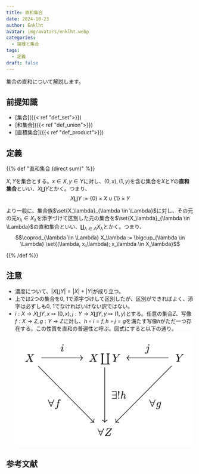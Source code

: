 ```yaml
---
title: 直和集合
date: 2024-10-23
author: Enklht
avatar: img/avatars/enklht.webp
categories:
  - 論理と集合
tags:
  - 定義
draft: false
---
```


集合の直和について解説します。

<!--more-->

## 前提知識

- [集合]({{< ref "def_set">}})
- [和集合]({{< ref "def_union">}})
- [直積集合]({{< ref "def_product">}})

## 定義

{{% def "直和集合 (direct sum)" %}}

$X, Y$を集合とする。$x \in X, y \in Y$に対し、$(0, x), (1, y)$を含む集合を$X$と$Y$の**直和集合**といい、$X \coprod Y$とかく。つまり、
$$X \coprod Y := \{0\} \times X \cup \{1\} \times Y$$

より一般に、集合族$\set{X_\lambda}_{\lambda \in \Lambda}$に対し、その元の元$x_\lambda \in X_\lambda$を添字づけて区別した元の集合を$\set{X_\lambda}_{\lambda \in \Lambda}$の直和集合といい、$\coprod_{\lambda \in \Lambda} X_\lambda$とかく。つまり、
$$\coprod_{\lambda \in \Lambda} X_\lambda := \bigcup_{\lambda \in \Lambda} \set{(\lambda, x_\lambda); x_\lambda \in X_\lambda}$$

{{% /def %}}

## 注意

- 濃度について、$|X \coprod Y| = |X|+|Y|$が成り立つ。
- 上では2つの集合を0, 1で添字づけして区別したが、区別ができればよく、添字は必ずしも0, 1でなければいけない訳ではない。
- $i: X \to X \coprod Y, x \mapsto (0, x), j: Y \to X \coprod Y, y \mapsto (1, y)$とする。任意の集合$Z$、写像$f: X \to Z, g: Y \to Z$に対し、$h \circ i = f, h \circ j = g$を満たす写像$h$がただ一つ存在する。この性質を直和の普遍性と呼ぶ。図式にすると以下の通り。![直和の普遍性を示す図式](coprod.svg)

## 参考文献

